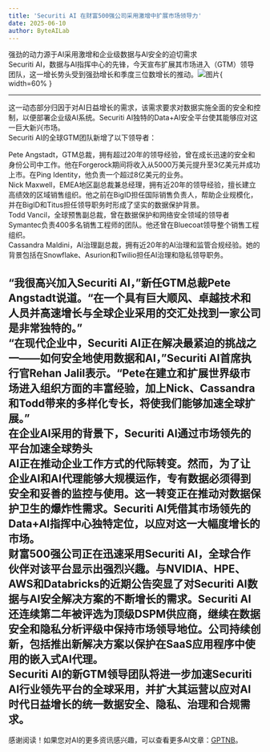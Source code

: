 ```yaml
---
title: 'Securiti AI 在财富500强公司采用激增中扩展市场领导力'
date: 2025-06-10
author: ByteAILab
---
```


强劲的动力源于AI采用激增和企业级数据与AI安全的迫切需求  
Securiti AI，数据与AI指挥中心的先锋，今天宣布扩展其市场进入（GTM）领导团队，这一增长势头受到强劲增长和季度三位数增长的推动。![图片](https://ai-techpark.com/wp-content/uploads/Securiti-1.jpg){ width=60% }

---
这一动态部分归因于对AI日益增长的需求，该需求要求对数据实施全面的安全和控制，以便部署企业级AI系统。Securiti AI独特的Data+AI安全平台使其能够应对这一巨大新兴市场。  
Securiti AI的全球GTM团队新增了以下领导者：

Pete Angstadt，GTM总裁，拥有超过20年的领导经验，曾在成长迅速的安全和身份公司中工作。他在Forgerock期间将收入从5000万美元提升至3亿美元并成功上市。在Ping Identity，他负责一个超过8亿美元的业务。  
Nick Maxwell，EMEA地区副总裁兼总经理，拥有近20年的领导经验，擅长建立高绩效的区域销售组织。他之前在BigID担任国际销售负责人，帮助企业规模化，并在BigID和Titus担任领导职务时形成了坚实的数据保护背景。  
Todd Vancil，全球预售副总裁，曾在数据保护和网络安全领域的领导者Symantec负责400多名销售工程师的团队。他还曾在Bluecoat领导整个销售工程组织。  
Cassandra Maldini，AI治理副总裁，拥有近20年的AI治理和监管合规经验。她的背景包括在Snowflake、Asurion和Twilio担任AI治理和隐私领导职务。

“我很高兴加入Securiti AI，”新任GTM总裁Pete Angstadt说道。“在一个具有巨大顺风、卓越技术和人员并高速增长与全球企业采用的交汇处找到一家公司是非常独特的。”  
“在现代企业中，Securiti AI正在解决最紧迫的挑战之一——如何安全地使用数据和AI，”Securiti AI首席执行官Rehan Jalil表示。“Pete在建立和扩展世界级市场进入组织方面的丰富经验，加上Nick、Cassandra和Todd带来的多样化专长，将使我们能够加速全球扩展。”  
在企业AI采用的背景下，Securiti AI通过市场领先的平台加速全球势头  
AI正在推动企业工作方式的代际转变。然而，为了让企业AI和AI代理能够大规模运作，专有数据必须得到安全和妥善的监控与使用。这一转变正在推动对数据保护卫生的爆炸性需求。Securiti AI凭借其市场领先的Data+AI指挥中心独特定位，以应对这一大幅度增长的市场。  
财富500强公司正在迅速采用Securiti AI，全球合作伙伴对该平台显示出强烈兴趣。与NVIDIA、HPE、AWS和Databricks的近期公告突显了对Securiti AI数据与AI安全解决方案的不断增长的需求。Securiti AI还连续第二年被评选为顶级DSPM供应商，继续在数据安全和隐私分析评级中保持市场领导地位。公司持续创新，包括推出新解决方案以保护在SaaS应用程序中使用的嵌入式AI代理。  
Securiti AI的新GTM领导团队将进一步加速Securiti AI行业领先平台的全球采用，并扩大其运营以应对AI时代日益增长的统一数据安全、隐私、治理和合规需求。
---
感谢阅读！如果您对AI的更多资讯感兴趣，可以查看更多AI文章：[GPTNB](https://gptnb.com)。